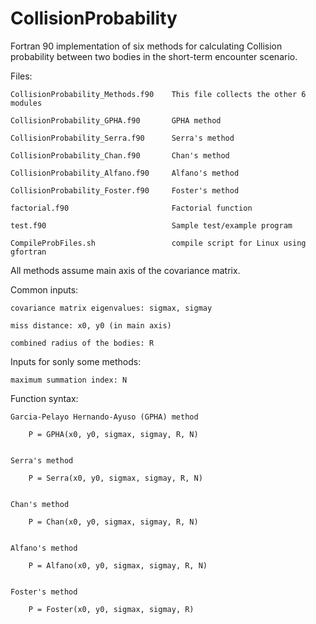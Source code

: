 # CollisionProbability
Fortran 90 implementation of six methods for calculating Collision probability between two bodies in the short-term encounter scenario.


Files:

    CollisionProbability_Methods.f90    This file collects the other 6 modules
    
    CollisionProbability_GPHA.f90       GPHA method
    
    CollisionProbability_Serra.f90      Serra's method
    
    CollisionProbability_Chan.f90       Chan's method
    
    CollisionProbability_Alfano.f90     Alfano's method
    
    CollisionProbability_Foster.f90     Foster's method
    
    factorial.f90                       Factorial function
    
    test.f90                            Sample test/example program
    
    CompileProbFiles.sh                 compile script for Linux using gfortran
    


All methods assume main axis of the covariance matrix.

Common inputs:

    covariance matrix eigenvalues: sigmax, sigmay
    
    miss distance: x0, y0 (in main axis)
    
    combined radius of the bodies: R
    
Inputs for sonly some methods:

    maximum summation index: N


 Function syntax:
 
    Garcia-Pelayo Hernando-Ayuso (GPHA) method
    
        P = GPHA(x0, y0, sigmax, sigmay, R, N)


    Serra's method
    
        P = Serra(x0, y0, sigmax, sigmay, R, N)
        
 
    Chan's method
    
        P = Chan(x0, y0, sigmax, sigmay, R, N)


    Alfano's method
    
        P = Alfano(x0, y0, sigmax, sigmay, R, N)


    Foster's method
    
        P = Foster(x0, y0, sigmax, sigmay, R)


